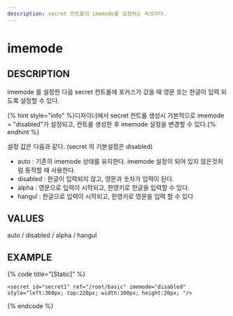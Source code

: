 ```yaml
---
description: secret 컨트롤의 imemode를 설정하는 속성이다.
---
```


# imemode

## DESCRIPTION

imemode 를 설정한 다음 secret 컨트롤에 포커스가 갔을 때 영문 또는 한글이 입력 되도록 설정할 수 있다.

{% hint style="info" %}디자이너에서 secret 컨트롤 생성시 기본적으로 imemode = "disabled"가 설정되고, 컨트롤 생성한 후 imemode 설정을 변경할 수 있다.{% endhint %}

설정 값은 다음과 같다. (secret 의 기본설정은 disabled) 

* auto : 기존의 imemode 상태를 유지한다. imemode 설정이 되어 있지 않은것처럼 동작할 때 사용한다.
* disabled : 한글이 입력되지 않고, 영문과 숫자가 입력이 된다.
* alpha : 영문으로 입력이 시작되고, 한영키로 한글을 입력할 수 있다.
* hangul : 한글으로 입력이 시작되고, 한영키로 영문을 입력 할 수 있다      

## VALUES

auto / disabled / alpha / hangul

## EXAMPLE

{% code title="\[Static\]" %}
```markup
<secret id="secret1" ref="/root/basic" imemode="disabled" style="left:360px; top:220px; width:100px; height:20px; "/> 
```
{% endcode %}

